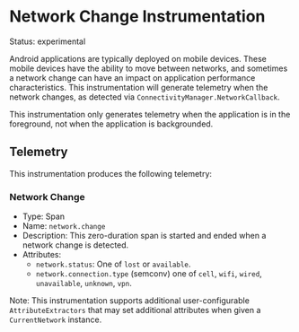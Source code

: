 
# Network Change Instrumentation

Status: experimental

Android applications are typically deployed on mobile devices. These mobile devices
have the ability to move between networks, and sometimes a network change can
have an impact on application performance characteristics. This instrumentation
will generate telemetry when the network changes, as detected
via `ConnectivityManager.NetworkCallback`.

This instrumentation only generates telemetry when the application is in the foreground,
not when the application is backgrounded.

## Telemetry

This instrumentation produces the following telemetry:

### Network Change

* Type: Span
* Name: `network.change`
* Description: This zero-duration span is started and ended when a network change is detected.
* Attributes:
    * `network.status`: One of `lost` or `available`.
    * `network.connection.type` (semconv) one of `cell`, `wifi`, `wired`, `unavailable`, `unknown`, `vpn`.

Note: This instrumentation supports additional user-configurable `AttributeExtractors` that
may set additional attributes when given a `CurrentNetwork` instance.
